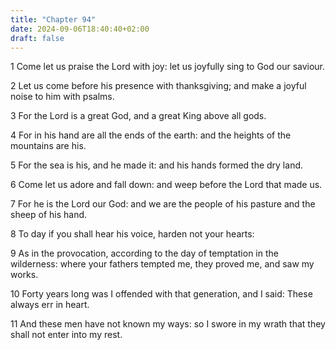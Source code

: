 ```yaml
---
title: "Chapter 94"
date: 2024-09-06T18:40:40+02:00
draft: false
---
```




1 Come let us praise the Lord with joy: let us joyfully sing to God our saviour.

2 Let us come before his presence with thanksgiving; and make a joyful noise to him with psalms.

3 For the Lord is a great God, and a great King above all gods.

4 For in his hand are all the ends of the earth: and the heights of the mountains are his.

5 For the sea is his, and he made it: and his hands formed the dry land.

6 Come let us adore and fall down: and weep before the Lord that made us.

7 For he is the Lord our God: and we are the people of his pasture and the sheep of his hand.

8 To day if you shall hear his voice, harden not your hearts:

9 As in the provocation, according to the day of temptation in the wilderness: where your fathers tempted me, they proved me, and saw my works.

10 Forty years long was I offended with that generation, and I said: These always err in heart.

11 And these men have not known my ways: so I swore in my wrath that they shall not enter into my rest.

